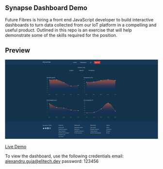 ## Synapse Dashboard Demo

Future Fibres is hiring a front end JavaScript developer to build interactive dashboards to turn data collected from our IoT platform in a compelling and useful product. Outlined in this repo is an exercise that will help demonstrate some of the skills required for the position.

## Preview
![alt text](https://github.com/alexguja/synapse-react-dashboard/blob/main/demo.png)

[Live Demo](https://synapse-dashboard-5a8fa.web.app/)

To view the dashboard, use the following credentials
email: alexandru.guja@elitech.dev
password: 123456
